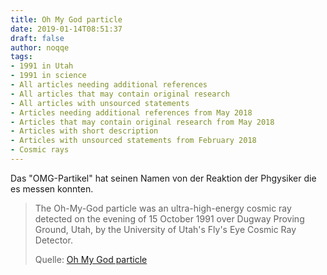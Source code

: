 ```yaml
---
title: Oh My God particle
date: 2019-01-14T08:51:37
draft: false
author: noqqe
tags:
- 1991 in Utah
- 1991 in science
- All articles needing additional references
- All articles that may contain original research
- All articles with unsourced statements
- Articles needing additional references from May 2018
- Articles that may contain original research from May 2018
- Articles with short description
- Articles with unsourced statements from February 2018
- Cosmic rays
---
```


Das "OMG-Partikel" hat seinen Namen von der Reaktion der Phgysiker die es
messen konnten.


> The Oh-My-God particle was an ultra-high-energy cosmic ray detected on the
> evening of 15 October 1991 over Dugway Proving Ground, Utah, by the University
> of Utah's Fly's Eye Cosmic Ray Detector.
>
> Quelle: [Oh My God particle](https://en.wikipedia.org/wiki/Oh-My-God_particle)
